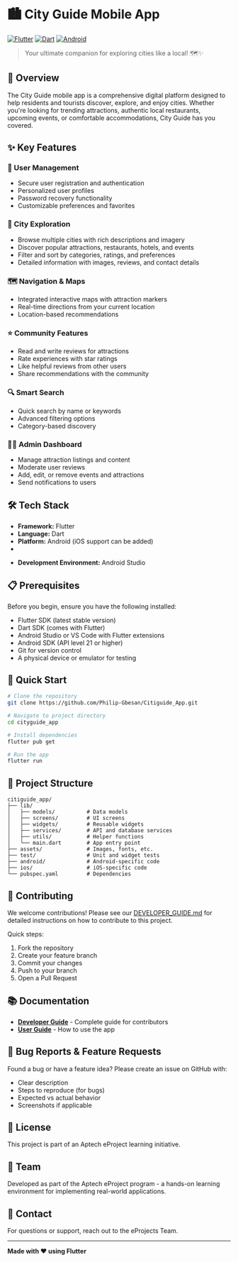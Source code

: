 # 🏙️ City Guide Mobile App

[![Flutter](https://img.shields.io/badge/Flutter-02569B?style=for-the-badge&logo=flutter&logoColor=white)](https://flutter.dev)
[![Dart](https://img.shields.io/badge/Dart-0175C2?style=for-the-badge&logo=dart&logoColor=white)](https://dart.dev)
[![Android](https://img.shields.io/badge/Android-3DDC84?style=for-the-badge&logo=android&logoColor=white)](https://developer.android.com)

> Your ultimate companion for exploring cities like a local! 🗺️✨

## 📖 Overview

The City Guide mobile app is a comprehensive digital platform designed to help residents and tourists discover, explore, and enjoy cities. Whether you're looking for trending attractions, authentic local restaurants, upcoming events, or comfortable accommodations, City Guide has you covered.

## ✨ Key Features

### 🔐 User Management
- Secure user registration and authentication
- Personalized user profiles
- Password recovery functionality
- Customizable preferences and favorites

### 🌆 City Exploration
- Browse multiple cities with rich descriptions and imagery
- Discover popular attractions, restaurants, hotels, and events
- Filter and sort by categories, ratings, and preferences
- Detailed information with images, reviews, and contact details

### 🗺️ Navigation & Maps
- Integrated interactive maps with attraction markers
- Real-time directions from your current location
- Location-based recommendations

### ⭐ Community Features
- Read and write reviews for attractions
- Rate experiences with star ratings
- Like helpful reviews from other users
- Share recommendations with the community

### 🔍 Smart Search
- Quick search by name or keywords
- Advanced filtering options
- Category-based discovery

### 👨‍💼 Admin Dashboard
- Manage attraction listings and content
- Moderate user reviews
- Add, edit, or remove events and attractions
- Send notifications to users

## 🛠️ Tech Stack

- **Framework:** Flutter
- **Language:** Dart
- **Platform:** Android (iOS support can be added)
- 
[//]: # (- **Database:** SQL)
- **Development Environment:** Android Studio

## 📋 Prerequisites

Before you begin, ensure you have the following installed:

- Flutter SDK (latest stable version)
- Dart SDK (comes with Flutter)
- Android Studio or VS Code with Flutter extensions
- Android SDK (API level 21 or higher)
- Git for version control
- A physical device or emulator for testing

## 🚀 Quick Start

```bash
# Clone the repository
git clone https://github.com/Philip-Gbesan/Citiguide_App.git

# Navigate to project directory
cd cityguide_app

# Install dependencies
flutter pub get

# Run the app
flutter run
```

[//]: # (## 📱 System Requirements)

[//]: # ()
[//]: # (### Minimum Requirements)

[//]: # (- **Processor:** Pentium 166 or better)

[//]: # (- **RAM:** 128 MB or higher)

[//]: # (- **OS:** Windows 2000 Server or later)

[//]: # (- **Storage:** 500 MB free space)

[//]: # ()
[//]: # (### Recommended Requirements)

[//]: # (- **Processor:** Intel Core i3 or better)

[//]: # (- **RAM:** 4 GB or higher)

[//]: # (- **OS:** Windows 10/11, macOS, or Linux)

[//]: # (- **Storage:** 2 GB free space)

## 📂 Project Structure

```
citiguide_app/
├── lib/
│   ├── models/          # Data models
│   ├── screens/         # UI screens
│   ├── widgets/         # Reusable widgets
│   ├── services/        # API and database services
│   ├── utils/           # Helper functions
│   └── main.dart        # App entry point
├── assets/              # Images, fonts, etc.
├── test/                # Unit and widget tests
├── android/             # Android-specific code
├── ios/                 # iOS-specific code
└── pubspec.yaml         # Dependencies
```

## 🤝 Contributing

We welcome contributions! Please see our [DEVELOPER_GUIDE.md](DEVELOPER_GUIDE.md) for detailed instructions on how to contribute to this project.

Quick steps:
1. Fork the repository
2. Create your feature branch
3. Commit your changes
4. Push to your branch
5. Open a Pull Request

## 📚 Documentation

- **[Developer Guide](DEVELOPER_GUIDE.md)** - Complete guide for contributors
- **[User Guide](USER_GUIDE.md)** - How to use the app

[//]: # (- **[API Documentation]&#40;docs/API.md&#41;** - API endpoints and usage)

[//]: # (## 🎯 Non-Functional Requirements)

[//]: # ()
[//]: # (- **Performance:** Response time under 1-2 seconds)

[//]: # (- **UI/UX:** Intuitive, mobile-first design)

[//]: # (- **Accessibility:** Clear fonts and navigation)

[//]: # (- **Security:** Authentication and data protection)

[//]: # (- **Scalability:** Designed for growth)

[//]: # (- **Error Handling:** Graceful error management)

## 🐛 Bug Reports & Feature Requests

Found a bug or have a feature idea? Please create an issue on GitHub with:
- Clear description
- Steps to reproduce (for bugs)
- Expected vs actual behavior
- Screenshots if applicable

## 📄 License

This project is part of an Aptech eProject learning initiative.

## 👥 Team

Developed as part of the Aptech eProject program - a hands-on learning environment for implementing real-world applications.

## 📧 Contact

For questions or support, reach out to the eProjects Team.

---

**Made with ❤️ using Flutter**

